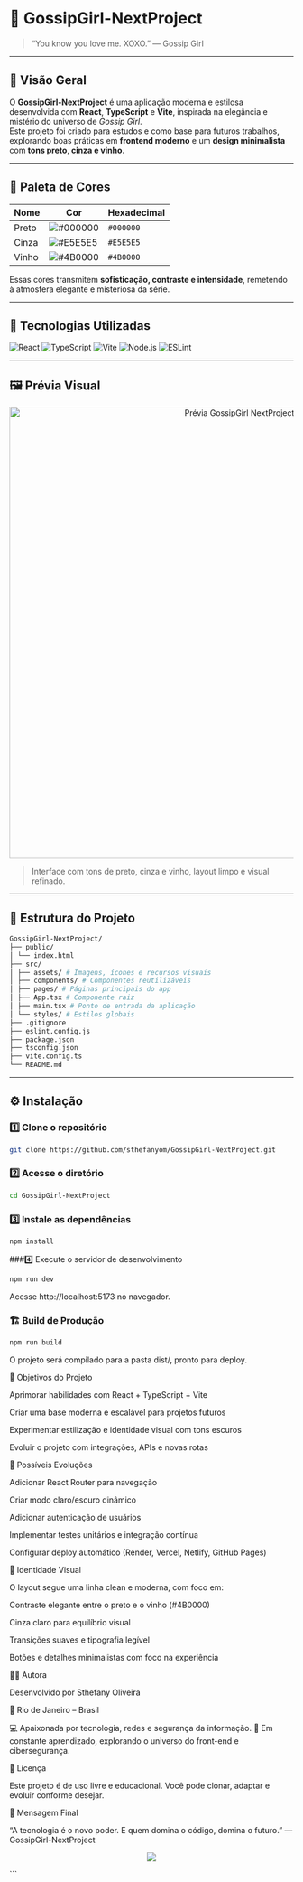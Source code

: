 # 💋 GossipGirl-NextProject

> “You know you love me. XOXO.” — Gossip Girl  

---

## 🖤 Visão Geral

O **GossipGirl-NextProject** é uma aplicação moderna e estilosa desenvolvida com **React**, **TypeScript** e **Vite**, inspirada na elegância e mistério do universo de *Gossip Girl*.  
Este projeto foi criado para estudos e como base para futuros trabalhos, explorando boas práticas em **frontend moderno** e um **design minimalista** com **tons preto, cinza e vinho**.

---

## 🎨 Paleta de Cores  

| Nome     | Cor     | Hexadecimal |
|-----------|----------|--------------|
| Preto     | ![#000000](https://via.placeholder.com/15/000000/000000?text=+) | `#000000` |
| Cinza     | ![#E5E5E5](https://via.placeholder.com/15/E5E5E5/000000?text=+) | `#E5E5E5` |
| Vinho     | ![#4B0000](https://via.placeholder.com/15/4B0000/000000?text=+) | `#4B0000` |

Essas cores transmitem **sofisticação, contraste e intensidade**, remetendo à atmosfera elegante e misteriosa da série.

---

## 🧩 Tecnologias Utilizadas  

<p align="left">
  <img src="https://img.shields.io/badge/React-20232A?style=for-the-badge&logo=react&logoColor=61DAFB" alt="React" />
  <img src="https://img.shields.io/badge/TypeScript-007ACC?style=for-the-badge&logo=typescript&logoColor=white" alt="TypeScript" />
  <img src="https://img.shields.io/badge/Vite-646CFF?style=for-the-badge&logo=vite&logoColor=white" alt="Vite" />
  <img src="https://img.shields.io/badge/Node.js-5FA04E?style=for-the-badge&logo=node.js&logoColor=white" alt="Node.js" />
  <img src="https://img.shields.io/badge/ESLint-4B32C3?style=for-the-badge&logo=eslint&logoColor=white" alt="ESLint" />
</p>

---

## 🖼️ Prévia Visual  

<p align="center">
  <img src="./src/assets/demo.gif.gif" alt="Prévia GossipGirl NextProject" width="800" />
</p>

> Interface com tons de preto, cinza e vinho, layout limpo e visual refinado.

---

## 📂 Estrutura do Projeto  
```bash
GossipGirl-NextProject/
├── public/
│ └── index.html
├── src/
│ ├── assets/ # Imagens, ícones e recursos visuais
│ ├── components/ # Componentes reutilizáveis
│ ├── pages/ # Páginas principais do app
│ ├── App.tsx # Componente raiz
│ ├── main.tsx # Ponto de entrada da aplicação
│ └── styles/ # Estilos globais
├── .gitignore
├── eslint.config.js
├── package.json
├── tsconfig.json
├── vite.config.ts
└── README.md
```
---

## ⚙️ Instalação  

### 1️⃣ Clone o repositório  
```bash
git clone https://github.com/sthefanyom/GossipGirl-NextProject.git
```
### 2️⃣ Acesse o diretório
```bash
cd GossipGirl-NextProject
```
### 3️⃣ Instale as dependências
```bash
npm install
```
###4️⃣ Execute o servidor de desenvolvimento
```bash
npm run dev
```

Acesse http://localhost:5173
 no navegador.

### 🏗️ Build de Produção
```bash
npm run build
```

O projeto será compilado para a pasta dist/, pronto para deploy.


🧠 Objetivos do Projeto

Aprimorar habilidades com React + TypeScript + Vite

Criar uma base moderna e escalável para projetos futuros

Experimentar estilização e identidade visual com tons escuros

Evoluir o projeto com integrações, APIs e novas rotas


🚀 Possíveis Evoluções

Adicionar React Router para navegação

Criar modo claro/escuro dinâmico

Adicionar autenticação de usuários

Implementar testes unitários e integração contínua

Configurar deploy automático (Render, Vercel, Netlify, GitHub Pages)


💅 Identidade Visual

O layout segue uma linha clean e moderna, com foco em:

Contraste elegante entre o preto e o vinho (#4B0000)

Cinza claro para equilíbrio visual

Transições suaves e tipografia legível

Botões e detalhes minimalistas com foco na experiência


👩‍💻 Autora

Desenvolvido por Sthefany Oliveira

📍 Rio de Janeiro – Brasil

💻 Apaixonada por tecnologia, redes e segurança da informação.
🎯 Em constante aprendizado, explorando o universo do front-end e cibersegurança.


📜 Licença

Este projeto é de uso livre e educacional.
Você pode clonar, adaptar e evoluir conforme desejar.

🖤 Mensagem Final

“A tecnologia é o novo poder. E quem domina o código, domina o futuro.”
— GossipGirl-NextProject

<p align="center"> <img src="https://img.shields.io/badge/Made%20with%20❤️%20by-Sthefany%20Oliveira-4B0000?style=for-the-badge" /> </p> ```